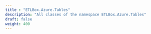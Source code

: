 ```yaml
---
title : "ETLBox.Azure.Tables"
description: "All classes of the namespace ETLBox.Azure.Tables"
draft: false
weight: 400
---
```

